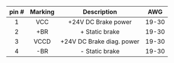 | **pin #** | **Marking** | **Description** | **AWG** |
| :---: | :---: | :---: | :---: |
| 1 | VCC | +24V DC Brake power | 19-30 |
| 2 | +BR | + Static brake | 19-30 |
| 3 | VCCD | +24V DC Brake diag. power | 19-30 |
| 4 | -BR | - Static brake | 19-30 |
